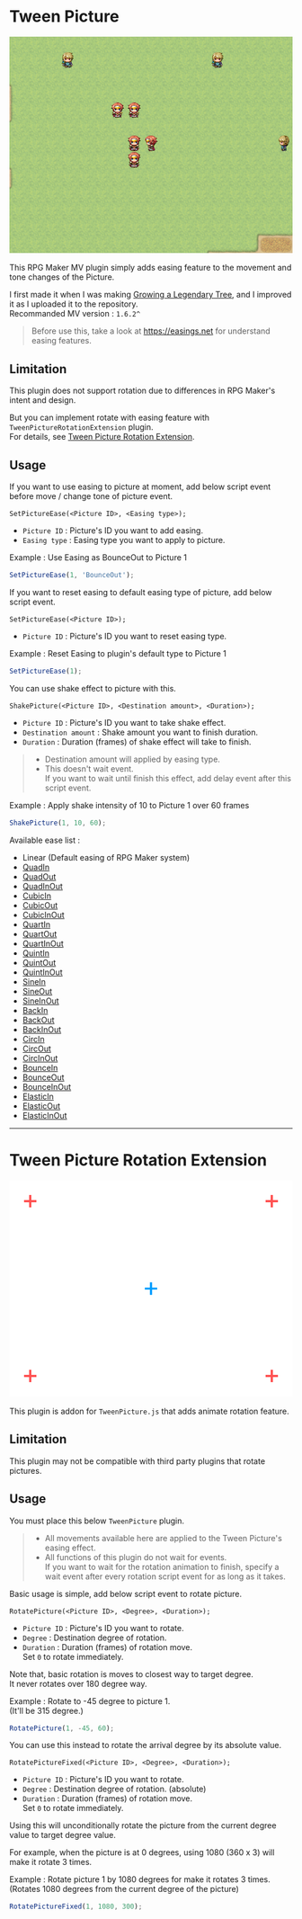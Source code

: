 # Tween Picture

![preview](./preview.gif)

This RPG Maker MV plugin simply adds easing feature to the movement and tone changes of the Picture.

I first made it when I was making [Growing a Legendary Tree](http://galtgame.com/en.html), and I improved it as I uploaded it to the repository.  
Recommanded MV version : `1.6.2^`

> Before use this, take a look at https://easings.net for understand easing features.

## Limitation

This plugin does not support rotation due to differences in RPG Maker's intent and design.

But you can implement rotate with easing feature with `TweenPictureRotationExtension` plugin.  
For details, see [Tween Picture Rotation Extension](#tween-picture-rotation-extension).

## Usage

If you want to use easing to picture at moment, add below script event before move / change tone of picture event.

```
SetPictureEase(<Picture ID>, <Easing type>);
```

- `Picture ID`  : Picture's ID you want to add easing.
- `Easing type` : Easing type you want to apply to picture.

Example : Use Easing as BounceOut to Picture 1
```js
SetPictureEase(1, 'BounceOut');
```

If you want to reset easing to default easing type of picture, add below script event.

```
SetPictureEase(<Picture ID>);
```

- `Picture ID` : Picture's ID you want to reset easing type.

Example : Reset Easing to plugin's default type to Picture 1
```js
SetPictureEase(1);
```


You can use shake effect to picture with this.

```
ShakePicture(<Picture ID>, <Destination amount>, <Duration>);
```

- `Picture ID` : Picture's ID you want to take shake effect.
- `Destination amount` : Shake amount you want to finish duration.
- `Duration` : Duration (frames) of shake effect will take to finish.
> * Destination amount will applied by easing type.  
> * This doesn't wait event.  
     If you want to wait until finish this effect, add delay event after this script event.

Example : Apply shake intensity of 10 to Picture 1 over 60 frames
```js
ShakePicture(1, 10, 60);
```


Available ease list :

- Linear (Default easing of RPG Maker system)
- [QuadIn](https://easings.net/#easeInQuad)
- [QuadOut](https://easings.net/#easeOutQuad)
- [QuadInOut](https://easings.net/#easeInOutQuad)
- [CubicIn](https://easings.net/#easeInCubic)
- [CubicOut](https://easings.net/#easeOutCubic)
- [CubicInOut](https://easings.net/#easeInOutCubic)
- [QuartIn](https://easings.net/#easeInQuart)
- [QuartOut](https://easings.net/#easeOutQuart)
- [QuartInOut](https://easings.net/#easeInOutQuart)
- [QuintIn](https://easings.net/#easeInQuint)
- [QuintOut](https://easings.net/#easeOutQuint)
- [QuintInOut](https://easings.net/#easeInOutQuint)
- [SineIn](https://easings.net/#easeInSine)
- [SineOut](https://easings.net/#easeOutSine)
- [SineInOut](https://easings.net/#easeInOutSine)
- [BackIn](https://easings.net/#easeInBack)
- [BackOut](https://easings.net/#easeOutBack)
- [BackInOut](https://easings.net/#easeInOutBack)
- [CircIn](https://easings.net/#easeInCirc)
- [CircOut](https://easings.net/#easeOutCirc)
- [CircInOut](https://easings.net/#easeInOutCirc)
- [BounceIn](https://easings.net/#easeInBounce)
- [BounceOut](https://easings.net/#easeOutBounce)
- [BounceInOut](https://easings.net/#easeInOutBounce)
- [ElasticIn](https://easings.net/#easeInElastic)
- [ElasticOut](https://easings.net/#easeOutElastic)
- [ElasticInOut](https://easings.net/#easeInOutElastic)

---

# Tween Picture Rotation Extension

![preview](./rotation-extension.gif)

This plugin is addon for `TweenPicture.js` that adds animate rotation feature.

## Limitation

This plugin may not be compatible with third party plugins that rotate pictures.

## Usage

You must place this below `TweenPicture` plugin.

> * All movements available here are applied to the Tween Picture's easing effect.
> * All functions of this plugin do not wait for events.  
>   If you want to wait for the rotation animation to finish,
>   specify a wait event after every rotation script event
>   for as long as it takes.

Basic usage is simple, add below script event to rotate picture.

```
RotatePicture(<Picture ID>, <Degree>, <Duration>);
```

- `Picture ID` : Picture's ID you want to rotate.
- `Degree` : Destination degree of rotation.
- `Duration` : Duration (frames) of rotation move.  
  Set `0` to rotate immediately.

Note that, basic rotation is moves to closest way to target degree.  
It never rotates over 180 degree way.

Example : Rotate to -45 degree to picture 1.  
(It'll be 315 degree.)
```js
RotatePicture(1, -45, 60);
```

You can use this instead to rotate the arrival degree by its absolute value.

```
RotatePictureFixed(<Picture ID>, <Degree>, <Duration>);
```

- `Picture ID` : Picture's ID you want to rotate.
- `Degree` : Destination degree of rotation. (absolute)
- `Duration` : Duration (frames) of rotation move.  
  Set `0` to rotate immediately.

Using this will unconditionally rotate the picture from the current degree value to target degree value.

For example, when the picture is at 0 degrees, using 1080 (360 x 3) will make it rotate 3 times.

Example : Rotate picture 1 by 1080 degrees for make it rotates 3 times.  
(Rotates 1080 degrees from the current degree of the picture)

```js
RotatePictureFixed(1, 1080, 300);
```